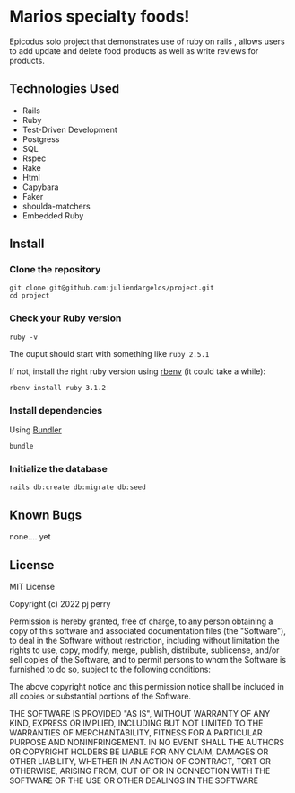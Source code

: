 # Marios specialty foods!
Epicodus solo project that demonstrates use of ruby on rails , allows users to add update and delete food products as well as write reviews for products.

## Technologies Used
* Rails
* Ruby
* Test-Driven Development
* Postgress
* SQL
* Rspec
* Rake
* Html
* Capybara
* Faker
* shoulda-matchers
* Embedded Ruby 



## Install

### Clone the repository

```shell
git clone git@github.com:juliendargelos/project.git
cd project
```

### Check your Ruby version

```shell
ruby -v
```

The ouput should start with something like `ruby 2.5.1`

If not, install the right ruby version using [rbenv](https://github.com/rbenv/rbenv) (it could take a while):

```shell
rbenv install ruby 3.1.2
```

### Install dependencies

Using [Bundler](https://github.com/bundler/bundler) 

```shell
bundle 
```

### Initialize the database

```shell
rails db:create db:migrate db:seed
```


## Known Bugs
 none.... yet

## License
MIT License

Copyright (c) 2022  pj perry

Permission is hereby granted, free of charge, to any person obtaining a copy
of this software and associated documentation files (the "Software"), to deal
in the Software without restriction, including without limitation the rights
to use, copy, modify, merge, publish, distribute, sublicense, and/or sell
copies of the Software, and to permit persons to whom the Software is
furnished to do so, subject to the following conditions:

The above copyright notice and this permission notice shall be included in all
copies or substantial portions of the Software.

THE SOFTWARE IS PROVIDED "AS IS", WITHOUT WARRANTY OF ANY KIND, EXPRESS OR
IMPLIED, INCLUDING BUT NOT LIMITED TO THE WARRANTIES OF MERCHANTABILITY,
FITNESS FOR A PARTICULAR PURPOSE AND NONINFRINGEMENT. IN NO EVENT SHALL THE
AUTHORS OR COPYRIGHT HOLDERS BE LIABLE FOR ANY CLAIM, DAMAGES OR OTHER
LIABILITY, WHETHER IN AN ACTION OF CONTRACT, TORT OR OTHERWISE, ARISING FROM,
OUT OF OR IN CONNECTION WITH THE SOFTWARE OR THE USE OR OTHER DEALINGS IN THE
SOFTWARE





